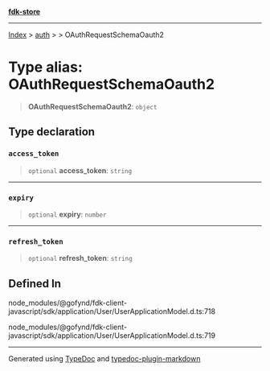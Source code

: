 [**fdk-store**](../../../README.md)
***

[Index](../../../API.md) > [auth](../../README.md) > [<internal>](../README.md) > OAuthRequestSchemaOauth2

# Type alias: OAuthRequestSchemaOauth2

> **OAuthRequestSchemaOauth2**: `object`

## Type declaration

### `access_token`

> `optional` **access\_token**: `string`

***

### `expiry`

> `optional` **expiry**: `number`

***

### `refresh_token`

> `optional` **refresh\_token**: `string`

## Defined In

node\_modules/@gofynd/fdk-client-javascript/sdk/application/User/UserApplicationModel.d.ts:718

node\_modules/@gofynd/fdk-client-javascript/sdk/application/User/UserApplicationModel.d.ts:719

***
Generated using [TypeDoc](https://typedoc.org/) and [typedoc-plugin-markdown](https://www.npmjs.com/package/typedoc-plugin-markdown)
